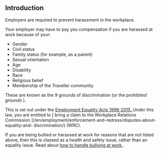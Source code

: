 ##  Introduction

Employers are required to prevent harassment in the workplace.

Your employer may have to pay you compensation if you are harassed at work
because of your:

  * Gender 
  * Civil status 
  * Family status (for example, as a parent) 
  * Sexual orientation 
  * Age 
  * Disability 
  * Race 
  * Religious belief 
  * Membership of the Traveller community 

These are known as the 9 grounds of discrimination (or the _prohibited
grounds_ ).

This is set out under the [ Employment Equality Acts 1998-2015.
](http://www.irishstatutebook.ie/1998/en/act/pub/0021/index.html) Under this
law, you are entitled to [ bring a claim to the Workplace Relations Commission
](/en/employment/enforcement-and-redress/disputes-about-equality-and-
discrimination/) (WRC).

If you are being bullied or harassed at work for reasons that are not listed
above, then this is classed as a health and safety issue, rather than an
equality issue. Read about [ how to handle bullying at work
](/en/employment/equality-in-work/bullying-at-work/) .

